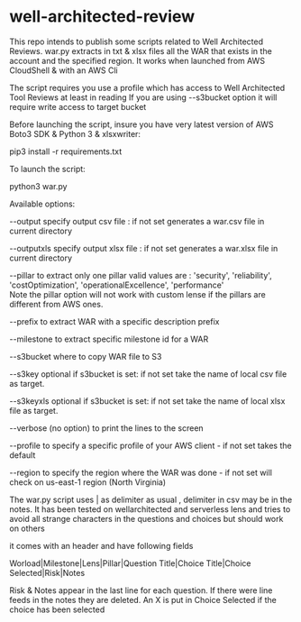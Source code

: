 # well-architected-review

This repo intends to publish some scripts related to Well Architected Reviews.
war.py extracts in txt & xlsx files all the WAR that exists in the account and the specified region.
It works when launched from AWS CloudShell &  with an AWS Cli

The script requires you use a profile which has access to Well Architected Tool Reviews at least in reading
If you are using --s3bucket option it will require write access to target bucket

Before launching the script, insure you have very latest version of AWS Boto3 SDK & Python 3  & xlsxwriter:

   pip3 install -r requirements.txt

To launch the script:

python3 war.py

Available options:

  --output specify output csv file : if not set generates a war.csv file in current directory

  --outputxls specify output xlsx file : if not set generates a war.xlsx file in current directory

  --pillar to extract only one pillar
    valid values are :  'security', 'reliability', 'costOptimization', 'operationalExcellence', 'performance'  
    Note the pillar option will not work with custom lense if the pillars are different from AWS ones.

  --prefix to extract WAR with  a specific description prefix

  --milestone to extract specific milestone id for a WAR

  --s3bucket where to copy WAR file to S3

  --s3key optional if s3bucket is set: if not set take the name of local csv file  as target.

  --s3keyxls optional if s3bucket is set: if not set take the name of local xlsx file as target.

  --verbose (no option) to print the lines to the screen

  --profile to specify a specific profile of your AWS  client - if not set takes the default  

  --region to specify the region where the WAR was done - if not set will check on us-east-1 region (North Virginia)

The war.py script uses | as delimiter as usual , delimiter in csv may be in the notes.
It has been tested on wellarchitected and serverless lens and tries to avoid all strange characters in the questions and choices but should work on others

it comes with an header and have following fields

Worload|Milestone|Lens|Pillar|Question Title|Choice Title|Choice Selected|Risk|Notes

Risk & Notes appear in the last line for each question. If there were line feeds in the notes they are deleted.
An X is put in Choice Selected if the choice has been selected
